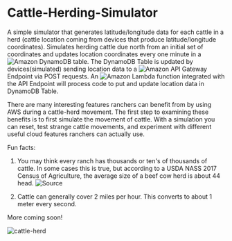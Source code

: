 # Cattle-Herding-Simulator
A simple simulator that generates latitude/longitude data for each cattle in a herd (cattle location coming from devices that produce latitude/longitude coordinates). Simulates herding cattle due north from an initial set of coordinates and updates location coordinates every one minute in a ![Amazon DynamoDB](https://aws.amazon.com/dynamodb/) table. The DynamoDB Table is updated by devices(simulated) sending location data to a ![Amazon API Gateway](https://aws.amazon.com/api-gateway/) Endpoint via POST requests. An ![Amazon Lambda](https://aws.amazon.com/lambda/) function integrated with the API Endpoint will process code to put and update location data in DynamoDB Table. 

There are many interesting features ranchers can benefit from by using AWS during a cattle-herd movement. The first step to examining these benefits is to first simulate the movement of cattle. With a simulation you can reset, test strange cattle movements, and experiment with different useful cloud features ranchers can actually use. 

Fun facts: 
1. You may think every ranch has thousands or ten's of thousands of cattle. In some cases this is true, but according to a USDA NASS 2017 Census of Agriculture, the average size of a beef cow herd is about 44 head. ![Source](https://www.ers.usda.gov/topics/animal-products/cattle-beef/sector-at-a-glance/)

2. Cattle can generally cover 2 miles per hour. This converts to about 1 meter every second.  

More coming soon!

![cattle-herd](https://victoria.mediaplanet.com/app/uploads/sites/114/2021/05/cattle-herding.jpg)
